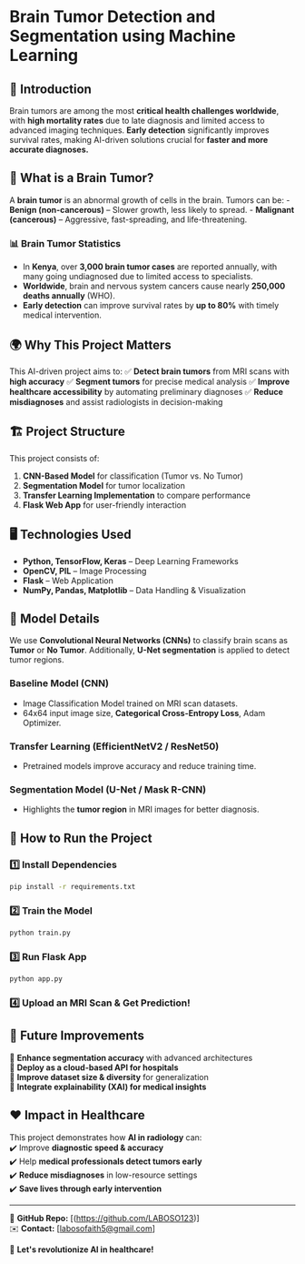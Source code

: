 # Brain Tumor Detection and Segmentation using Machine Learning

## 🚀 Introduction
Brain tumors are among the most **critical health challenges worldwide**, with **high mortality rates** due to late diagnosis and limited access to advanced imaging techniques. **Early detection** significantly improves survival rates, making AI-driven solutions crucial for **faster and more accurate diagnoses.**


## 🧠 What is a Brain Tumor?
A **brain tumor** is an abnormal growth of cells in the brain. Tumors can be:
    - **Benign (non-cancerous)** – Slower growth, less likely to spread.
    - **Malignant (cancerous)** – Aggressive, fast-spreading, and life-threatening.


### 📊 Brain Tumor Statistics
- In **Kenya**, over **3,000 brain tumor cases** are reported annually, with many going undiagnosed due to limited access to specialists.
- **Worldwide**, brain and nervous system cancers cause nearly **250,000 deaths annually** (WHO).
- **Early detection** can improve survival rates by **up to 80%** with timely medical intervention.

## 🌍 Why This Project Matters
This AI-driven project aims to:
✅ **Detect brain tumors** from MRI scans with **high accuracy**
✅ **Segment tumors** for precise medical analysis
✅ **Improve healthcare accessibility** by automating preliminary diagnoses
✅ **Reduce misdiagnoses** and assist radiologists in decision-making

## 🏗️ Project Structure
This project consists of:
1. **CNN-Based Model** for classification (Tumor vs. No Tumor)
2. **Segmentation Model** for tumor localization
3. **Transfer Learning Implementation** to compare performance
4. **Flask Web App** for user-friendly interaction

## 🖥️ Technologies Used
- **Python, TensorFlow, Keras** – Deep Learning Frameworks
- **OpenCV, PIL** – Image Processing
- **Flask** – Web Application
- **NumPy, Pandas, Matplotlib** – Data Handling & Visualization

## 🔬 Model Details
We use **Convolutional Neural Networks (CNNs)** to classify brain scans as **Tumor** or **No Tumor**. Additionally, **U-Net segmentation** is applied to detect tumor regions.

### **Baseline Model** (CNN)
- Image Classification Model trained on MRI scan datasets.
- 64x64 input image size, **Categorical Cross-Entropy Loss**, Adam Optimizer.

### **Transfer Learning (EfficientNetV2 / ResNet50)**
- Pretrained models improve accuracy and reduce training time.

### **Segmentation Model (U-Net / Mask R-CNN)**
- Highlights the **tumor region** in MRI images for better diagnosis.

## 🔧 How to Run the Project
### **1️⃣ Install Dependencies**
```bash
pip install -r requirements.txt
```

### **2️⃣ Train the Model**
```python
python train.py
```

### **3️⃣ Run Flask App**
```bash
python app.py
```

### **4️⃣ Upload an MRI Scan & Get Prediction!**

## 🚀 Future Improvements
🔹 **Enhance segmentation accuracy** with advanced architectures  
🔹 **Deploy as a cloud-based API for hospitals**  
🔹 **Improve dataset size & diversity** for generalization  
🔹 **Integrate explainability (XAI) for medical insights**

## ❤️ Impact in Healthcare
This project demonstrates how **AI in radiology** can:  
✔️ Improve **diagnostic speed & accuracy**  
✔️ Help **medical professionals detect tumors early**  
✔️ **Reduce misdiagnoses** in low-resource settings  
✔️ **Save lives through early intervention**

---
📌 **GitHub Repo:** [(https://github.com/LABOSO123)]  
✉️ **Contact:** [labosofaith5@gmail.com]  

🚀 **Let's revolutionize AI in healthcare!**

